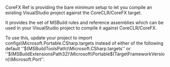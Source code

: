 CoreFX Ref is providing the bare minimum setup to let you compile an existing VisualStudio project against the CoreCLR/CoreFX target.

It provides the set of MSBuild rules and reference assemblies which can be used in your VisualStudio project to compile it against CoreCLR/CoreFX.

To use this, update your project to import configs\Microsoft.Portable.CSharp.targets instead of either of the following default ''$(MSBuildToolsPath)\Microsoft.CSharp.targets'' or ''$(MSBuildExtensionsPath32)\Microsoft\Portable\$(TargetFrameworkVersion)\Microsoft.Port''.

